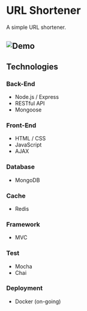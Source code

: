 # URL Shortener

A simple URL shortener.

![Demo](./public/assets/readme/demo.gif)
---

## Technologies
### Back-End
* Node.js / Express
* RESTful API
* Mongoose
### Front-End
* HTML / CSS
* JavaScript
* AJAX
### Database
* MongoDB
### Cache
* Redis
### Framework
* MVC
### Test
* Mocha
* Chai
### Deployment
* Docker (on-going)